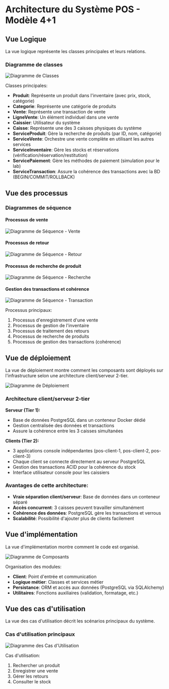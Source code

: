 # Architecture du Système POS - Modèle 4+1

## Vue Logique

La vue logique représente les classes principales et leurs relations.

### Diagramme de classes

![Diagramme de Classes](uml/images/classes.png)

Classes principales:
- **Produit**: Représente un produit dans l'inventaire (avec prix, stock, catégorie)
- **Categorie**: Représente une catégorie de produits
- **Vente**: Représente une transaction de vente
- **LigneVente**: Un élément individuel dans une vente
- **Caissier**: Utilisateur du système
- **Caisse**: Représente une des 3 caisses physiques du système
- **ServiceProduit**: Gère la recherche de produits (par ID, nom, catégorie)
- **ServiceVente**: Orchestre une vente complète en utilisant les autres services
- **ServiceInventaire**: Gère les stocks et réservations (vérification/réservation/restitution)
- **ServicePaiement**: Gère les méthodes de paiement (simulation pour le lab)
- **ServiceTransaction**: Assure la cohérence des transactions avec la BD (BEGIN/COMMIT/ROLLBACK)

## Vue des processus

### Diagrammes de séquence

#### Processus de vente

![Diagramme de Séquence - Vente](uml/images/sequence_vente.png)

#### Processus de retour

![Diagramme de Séquence - Retour](uml/images/sequence_retour.png)

#### Processus de recherche de produit

![Diagramme de Séquence - Recherche](uml/images/sequence_recherche.png)

#### Gestion des transactions et cohérence

![Diagramme de Séquence - Transaction](uml/images/sequence_transaction.png)

Processus principaux:
1. Processus d'enregistrement d'une vente
2. Processus de gestion de l'inventaire
3. Processus de traitement des retours
4. Processus de recherche de produits
5. Processus de gestion des transactions (cohérence)

## Vue de déploiement

La vue de déploiement montre comment les composants sont déployés sur l'infrastructure selon une architecture client/serveur 2-tier.

![Diagramme de Déploiement](uml/images/deploiement.png)

### Architecture client/serveur 2-tier

**Serveur (Tier 1):**
- Base de données PostgreSQL dans un conteneur Docker dédié
- Gestion centralisée des données et transactions
- Assure la cohérence entre les 3 caisses simultanées

**Clients (Tier 2):**
- 3 applications console indépendantes (pos-client-1, pos-client-2, pos-client-3)
- Chaque client se connecte directement au serveur PostgreSQL
- Gestion des transactions ACID pour la cohérence du stock
- Interface utilisateur console pour les caissiers

### Avantages de cette architecture:
- **Vraie séparation client/serveur**: Base de données dans un conteneur séparé
- **Accès concurrent**: 3 caisses peuvent travailler simultanément
- **Cohérence des données**: PostgreSQL gère les transactions et verrous
- **Scalabilité**: Possibilité d'ajouter plus de clients facilement

## Vue d'implémentation

La vue d'implémentation montre comment le code est organisé.

![Diagramme de Composants](uml/images/composants.png)

Organisation des modules:
- **Client**: Point d'entrée et communication
- **Logique métier**: Classes et services métier
- **Persistance**: ORM et accès aux données (PostgreSQL via SQLAlchemy)
- **Utilitaires**: Fonctions auxiliaires (validation, formatage, etc.)

## Vue des cas d'utilisation

La vue des cas d'utilisation décrit les scénarios principaux du système.

### Cas d'utilisation principaux

![Diagramme des Cas d'Utilisation](uml/images/cas_utilisation.png)

Cas d'utilisation:
1. Rechercher un produit
2. Enregistrer une vente  
3. Gérer les retours
4. Consulter le stock